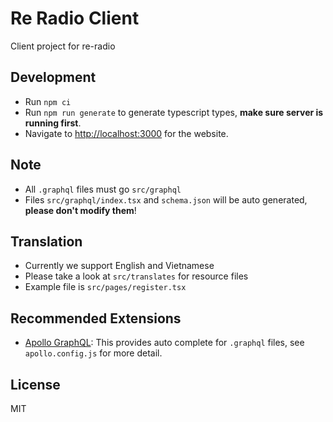 # Re Radio Client

Client project for re-radio

## Development

- Run `npm ci`
- Run `npm run generate` to generate typescript types, **make sure server is running first**.
- Navigate to [http://localhost:3000](http://localhost:3000) for the website.

## Note

- All `.graphql` files must go `src/graphql`
- Files `src/graphql/index.tsx` and `schema.json` will be auto generated, **please don't modify them**!

## Translation

- Currently we support English and Vietnamese
- Please take a look at `src/translates` for resource files
- Example file is `src/pages/register.tsx`

## Recommended Extensions

- [Apollo GraphQL](https://marketplace.visualstudio.com/items?itemName=apollographql.vscode-apollo): This provides auto complete for `.graphql` files, see `apollo.config.js` for more detail.

## License

MIT
